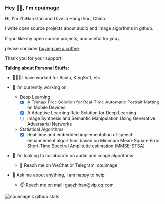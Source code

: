 ### Hey 👋🏽, I'm [cpuimage](https://www.cnblogs.com/cpuimage)

Hi, I'm ZhiHan Gao and I live in Hangzhou, China.

I write open source projects about audio and image algorthms in github. 

If you like my open source projects, and useful for you，

please consider [buying me a coffee](https://www.paypal.com/paypalme/cpuimage/5.0).

Thank you for your support!

**Talking about Personal Stuffs:**

- 👨🏽‍💻 I have worked for Baidu, KingSoft, etc.
- 🌱 I’m currently working on  
    * Deep Learning  
         - [x] A Trimap-Free Solution for Real-Time Automatic Portrait Matting on Mobile Devices
         - [x] A Adaptive Learning Rate Solution for Deep Learning
         - [ ] Image Synthesis and Semantic Manipulation Using Generative Adversarial Networks
    * Statistical Algorithms  
         - [x] Real time and embedded implementation of speech enhancement algorithms based on Minimum Mean-Square Error Short-Time Spectral Amplitude estimation (MMSE-STSA)
- 👯 I’m looking to collaborate on audio and image algorithms
    - 🤔 Reach me on WeChat or Telegram: cpuimage
    
- 💬 Ask me about anything, I am happy to help
    - 📫 Reach me on mail: gaozhihan@vip.qq.com

![cpuimage's github stats](https://github-readme-stats.vercel.app/api?username=cpuimage&show_icons=true&hide_border=true)
